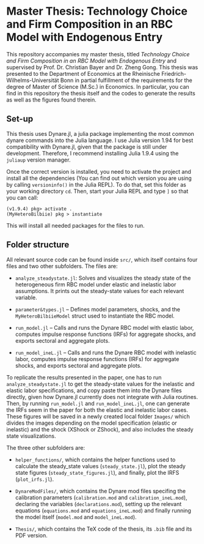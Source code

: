 # Master Thesis: Technology Choice and Firm Composition in an RBC Model with Endogenous Entry

This repository accompanies my master thesis, titled *Technology Choice and Firm Composition in an RBC
Model with Endogenous Entry* and supervised by Prof. Dr. Christian Bayer and Dr. Zheng Gong. This thesis was presented to the Department of Economics at the Rheinische Friedrich-Wilhelms-Universität Bonn in partial fulfillment of the requirements for the degree of Master of Science (M.Sc.) in Economics. In particular, you can find in this repository the thesis itself and the codes to generate the results as well as the figures found therein.

## Set-up

This thesis uses Dynare.jl, a julia package implementing the most common dynare commands into the Julia language. I use Julia version 1.94 for best compatibility with Dynare.jl, given that the package is still under development. Therefore, I recommend installing Julia 1.9.4 using the `juliaup` version manager.

Once the correct version is installed, you need to activate the project and install all the dependencies (You can find out which version you are using by calling `versioninfo()` in the Julia REPL). To do that,  set this folder as your working directory `cd`. Then, start your Julia REPL and type `]` so that you can call:

```console
(v1.9.4) pkg> activate .
(MyHeteroBilbiie) pkg > instantiate
```

This will install all needed packages for the files to run.

## Folder structure

All relevant source code can be found inside `src/`, which itself contains four files and two other subfolders. The files are:

- `analyze_steadystate.jl`: Solves and visualizes the steady state of the heterogeneous firm RBC model under elastic and inelastic labor assumptions. It prints out the steady-state values for each relevant variable.

- `parameter&types.jl` – Defines model parameters, shocks, and the `MyHeteroBilbiieModel` struct used to instantiate the RBC model.

- `run_model.jl` – Calls and runs the Dynare RBC model with elastic labor, computes impulse response functions (IRFs) for aggregate shocks, and exports sectoral and aggregate plots.

- `run_model_ineL.jl` – Calls and runs the Dynare RBC model with inelastic labor, computes impulse response functions (IRFs) for aggregate shocks, and exports sectoral and aggregate plots.

To replicate the results presented in the paper, one has to run `analyze_steadystate.jl` to get the steady-state values for the inelastic and elastic labor specifications, and copy paste them into the Dynare files directly, given how Dynare.jl currently does not integrate with Julia routines. Then, by running `run_model.jl` and `run_model_ineL.jl`, one can generate the IRFs seem in the paper for both the elastic and inelastic labor cases. These figures will be saved in a newly created local folder `Images/` which divides the images depending on the model specification (elastic or inelastic) and the shock (XShock or ZShock), and also includes the steady state visualizations.

The three other subfolders are:

- `helper_functions/`, which contains the helper functions used to calculate the steady_state values (`steady_state.jl`), plot the steady state figures (`steady_state_figures.jl`), and finally, plot the IRFS (`plot_irfs.jl`).

- `DynareModFiles/`, which contains the Dynare mod files specifing the calibration parameters (`calibration.mod` and `calibration_ineL.mod`), declaring the variables (`declarations.mod`), setting up the relevant equations (`equations.mod` and `equations_ineL.mod`) and finally running the model itself (`model.mod` and `model_ineL.mod`).

- `Thesis/`, which contains the TeX code of the thesis, its `.bib` file and its PDF version.